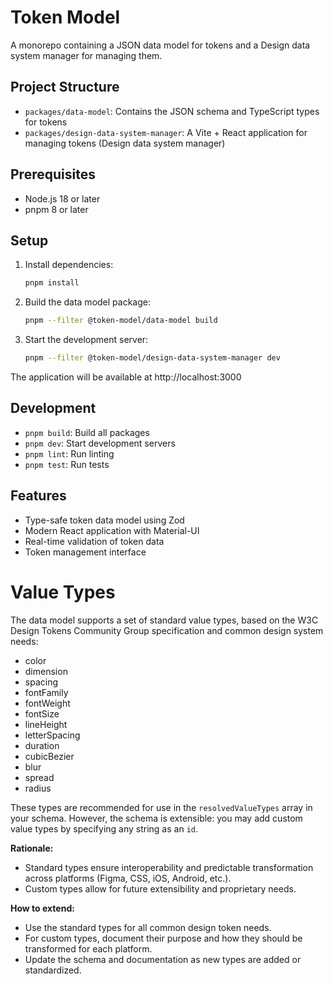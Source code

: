 # Token Model

A monorepo containing a JSON data model for tokens and a Design data system manager for managing them.

## Project Structure

- `packages/data-model`: Contains the JSON schema and TypeScript types for tokens
- `packages/design-data-system-manager`: A Vite + React application for managing tokens (Design data system manager)

## Prerequisites

- Node.js 18 or later
- pnpm 8 or later

## Setup

1. Install dependencies:
   ```bash
   pnpm install
   ```

2. Build the data model package:
   ```bash
   pnpm --filter @token-model/data-model build
   ```

3. Start the development server:
   ```bash
   pnpm --filter @token-model/design-data-system-manager dev
   ```

The application will be available at http://localhost:3000

## Development

- `pnpm build`: Build all packages
- `pnpm dev`: Start development servers
- `pnpm lint`: Run linting
- `pnpm test`: Run tests

## Features

- Type-safe token data model using Zod
- Modern React application with Material-UI
- Real-time validation of token data
- Token management interface

# Value Types

The data model supports a set of standard value types, based on the W3C Design Tokens Community Group specification and common design system needs:

- color
- dimension
- spacing
- fontFamily
- fontWeight
- fontSize
- lineHeight
- letterSpacing
- duration
- cubicBezier
- blur
- spread
- radius

These types are recommended for use in the `resolvedValueTypes` array in your schema. However, the schema is extensible: you may add custom value types by specifying any string as an `id`.

**Rationale:**
- Standard types ensure interoperability and predictable transformation across platforms (Figma, CSS, iOS, Android, etc.).
- Custom types allow for future extensibility and proprietary needs.

**How to extend:**
- Use the standard types for all common design token needs.
- For custom types, document their purpose and how they should be transformed for each platform.
- Update the schema and documentation as new types are added or standardized.
